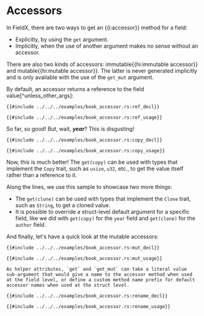 # Accessors

In FieldX, there are two ways to get an {{i:accessor}} method for a field:

- Explicitly, by using the `get` argument.
- Implicitly, when the use of another argument makes no sense without an accessor.

There are also two kinds of accessors: immutable{{hi:immutable accessor}} and mutable{{hi:mutable accessor}}. The latter is never generated implicitly and is only available with the use of the `get_mut` argument.

By default, an accessor returns a reference to the field value[^unless_other_args]:

```rust,ignore
{{#include ../../../examples/book_accessor.rs:ref_decl}}

{{#include ../../../examples/book_accessor.rs:ref_usage}}
```

So far, so good! But, wait, **_year_**? This is disgusting!

```rust,ignore
{{#include ../../../examples/book_accessor.rs:copy_decl}}

{{#include ../../../examples/book_accessor.rs:copy_usage}}
```

Now, this is much better! The `get(copy)` can be used with types that implement the `Copy` trait, such as `usize`, `u32`, etc., to get the value itself rather than a reference to it.

Along the lines, we use this sample to showcase two more things:

- The `get(clone)` can be used with types that implement the `Clone` trait, such as `String`, to get a cloned value.
- It is possible to override a struct-level default argument for a specific field, like we did with `get(copy)` for the `year` field and `get(clone)` for the `author` field.

And finally, let's have a quick look at the mutable accessors:

```rust,ignore
{{#include ../../../examples/book_accessor.rs:mut_decl}}

{{#include ../../../examples/book_accessor.rs:mut_usage}}
```

```admonish
As helper attributes, `get` and `get_mut` can take a literal value sub-argument that would give a name to the accessor method when used at the field level, or define a custom method name prefix for default accessor names when used at the struct level.
```

```rust,ignore
{{#include ../../../examples/book_accessor.rs:rename_decl}}

{{#include ../../../examples/book_accessor.rs:rename_usage}}
```
